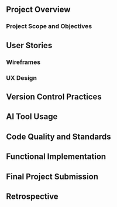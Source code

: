 

## Project Overview
### Project Scope and Objectives

## User Stories


### Wireframes

### UX Design

## Version Control Practices

## AI Tool Usage


## Code Quality and Standards

## Functional Implementation


## Final Project Submission


## Retrospective 


